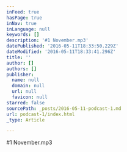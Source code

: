 ```yaml
---
inFeed: true
hasPage: true
inNav: true
inLanguage: null
keywords: []
description: '#1 November.mp3'
datePublished: '2016-05-11T18:33:50.229Z'
dateModified: '2016-05-11T18:33:41.296Z'
title: ''
author: []
authors: []
publisher:
  name: null
  domain: null
  url: null
  favicon: null
starred: false
sourcePath: _posts/2016-05-11-podcast-1.md
url: podcast-1/index.html
_type: Article

---
```

\#1 November.mp3